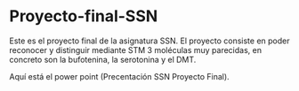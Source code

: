 # Proyecto-final-SSN
Este es el proyecto final de la asignatura SSN. El proyecto consiste en poder reconocer y distinguir mediante  STM 3 moléculas muy parecidas, en concreto son la bufotenina, la serotonina y el DMT.

Aquí está el power point (Precentación SSN Proyecto Final).
